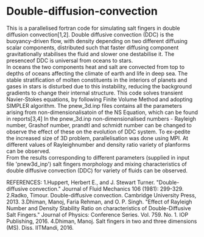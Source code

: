 # Double-diffusion-convection
This is a parallelised fortran code for simulating salt fingers in double diffusion convection[1,2]. 
Double diffusive convection (DDC) is the buoyancy-driven flow, with density depending on two different diffusing scalar components, 
distributed such that faster diffusing component gravitationally stabilises the fluid and slower one destabilise it.
The presenceof DDC is universal from oceans to stars.  
In oceans the two components heat and salt are convected from top to depths of oceans affecting the climate of earth and life in deep sea.
The stable stratification of molten constituents in the interiors of planets and gases in stars is disturbed due to this instability,
reducing the background gradients to change their internal structure.
This code solves transient Navier-Stokes equations, by following Finite Volume Method and adopting SIMPLER algorithm.
The pnew_3d.inp files contains all the parameters arising from non-dimensionalisatoin of the NS Equation, which can be found in reports[3,4]
In the pnew_3d.inp non-dimensionalised numbers - Rayleigh number, Grashof number, prandtl and schmidt number can be changed to observe the effect of these on the evolution of DDC system.
To ex-pedite the increased size of 3D problem, parallelisation was done using MPI. 
At different values of Rayleighnumber and density ratio variety of planforms can be observed.  
From the results corresponding to different parameters (supplied in input file 'pnew3d_inp') salt fingers morphology and 
mixing characteristics of double diffusive convection (DDC) for variety of fluids can be observed.

REFERENCES:
1.Huppert, Herbert E., and J. Stewart Turner. "Double-diffusive convection." Journal of Fluid Mechanics 106 (1981): 299-329.
2.Radko, Timour. Double-diffusive convection. Cambridge University Press, 2013.
3.Dhiman, Manoj, Faria Rehman, and O. P. Singh. "Effect of Rayleigh Number and Density Stability Ratio on characteristics of Double-Diffusive Salt Fingers." Journal of Physics: Conference Series. Vol. 759. No. 1. IOP Publishing, 2016.
4.Dhiman, Manoj. Salt fingers in two and three dimensions (MS). Diss. IITMandi, 2016.
